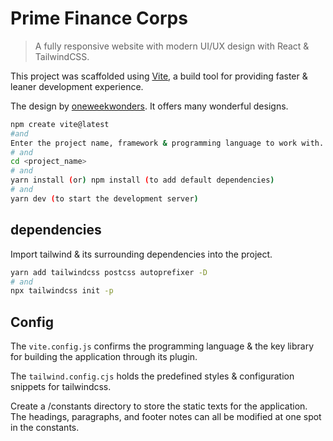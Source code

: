 # Prime Finance Corps

> A fully responsive website with modern UI/UX design with React & TailwindCSS.

This project was scaffolded using [Vite](https://vitejs.dev/guide/#scaffolding-your-first-vite-project), a build tool for providing faster & leaner development experience.

The design by [oneweekwonders](https://www.oneweekwonders.com/). It offers many wonderful designs.

```bash
npm create vite@latest
#and
Enter the project name, framework & programming language to work with.
# and
cd <project_name>
# and
yarn install (or) npm install (to add default dependencies)
# and
yarn dev (to start the development server)
```

## dependencies

Import tailwind & its surrounding dependencies into the project.

```bash
yarn add tailwindcss postcss autoprefixer -D
# and
npx tailwindcss init -p
```

## Config

The `vite.config.js` confirms the programming language & the key library for building the application through its plugin.

The `tailwind.config.cjs` holds the predefined styles & configuration snippets for tailwindcss.

Create a /constants directory to store the static texts for the application. The headings, paragraphs, and footer notes can all be modified at one spot in the constants.
